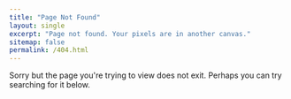 ```yaml
---
title: "Page Not Found"
layout: single
excerpt: "Page not found. Your pixels are in another canvas."
sitemap: false
permalink: /404.html
---
```


Sorry but the page you're trying to view does not exit. Perhaps you can try searching for it below.

<script type="text/javascript">
  var GOOG_FIXURL_LANG = 'en';
  var GOOG_FIXURL_SITE = '{{ site.url }}'
</script>
<script type="text/javascript"
  src="//linkhelp.clients.google.com/tbproxy/lh/wm/fixurl.js">
</script>

